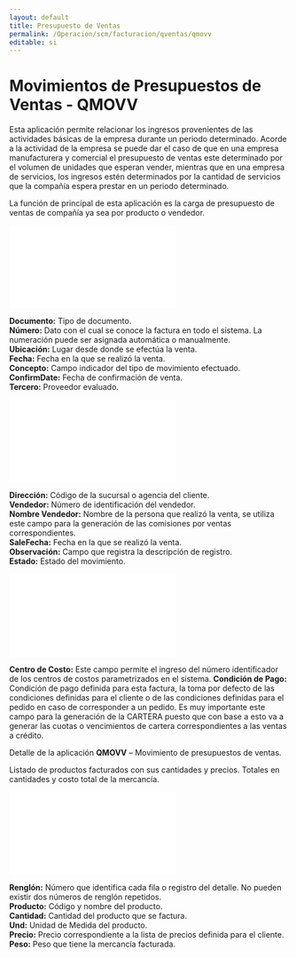 ```yaml
---
layout: default
title: Presupuesto de Ventas
permalink: /Operacion/scm/facturacion/qventas/qmovv
editable: si
---
```


# Movimientos de Presupuestos de Ventas - QMOVV

Esta aplicación permite relacionar los ingresos provenientes de las actividades básicas de la empresa durante un periodo determinado. Acorde a la actividad de la empresa se puede dar el caso de que en una empresa manufacturera y comercial el presupuesto de ventas este determinado por el volumen de unidades que esperan vender, mientras que en una empresa de servicios, los ingresos estén determinados por la cantidad de servicios que la compañía espera prestar en un periodo determinado.

La función de principal de esta aplicación es la carga de presupuesto de ventas de compañía ya sea por producto o vendedor.

![](qmovv.pgn)

**Documento:** Tipo de documento.  
**Número:** Dato con el cual se conoce la factura en todo el sistema. La numeración puede ser asignada automática o manualmente.  
**Ubicación:** Lugar desde donde se efectúa la venta.  
**Fecha:** Fecha en la que se realizó la venta.  
**Concepto:** Campo indicador del tipo de movimiento efectuado.  
**ConfirmDate:** Fecha de confirmación de venta.  
**Tercero:** Proveedor evaluado.  

![](qmovv2.pgn)

**Dirección:** Código de la sucursal o agencia del cliente.  
**Vendedor:** Número de identificación del vendedor.  
**Nombre Vendedor:** Nombre de la persona que realizó la venta, se utiliza este campo para la generación de las comisiones por ventas correspondientes.  
**SaleFecha:** Fecha en la que se realizó la venta.  
**Observación:** Campo que registra la descripción de registro.  
**Estado:** Estado del movimiento.  

![](qmovv3.pgn)

**Centro de Costo:** Este campo permite el ingreso del número identificador de los centros de costos parametrizados en el sistema.
**Condición de Pago:** Condición de pago definida para esta factura, la toma por defecto de las condiciones definidas para el cliente o de las condiciones definidas para el pedido en caso de corresponder a un pedido. Es muy importante este campo para la generación de la CARTERA puesto que con base a esto va a generar las cuotas o vencimientos de cartera correspondientes a las ventas a crédito.

Detalle de la aplicación **QMOVV** – Movimiento de presupuestos de ventas.

Listado de productos facturados con sus cantidades y precios. Totales en cantidades y costo total de la mercancía.

![](qmovv4.pgn)

**Renglón:** Número que identifica cada fila o registro del detalle. No pueden existir dos números de renglón repetidos.  
**Producto:** Código y nombre del producto.  
**Cantidad:** Cantidad del producto que se factura.  
**Und:** Unidad de Medida del producto.  
**Precio:** Precio correspondiente a la lista de precios definida para el cliente.
**Peso:** Peso que tiene la mercancía facturada.  






